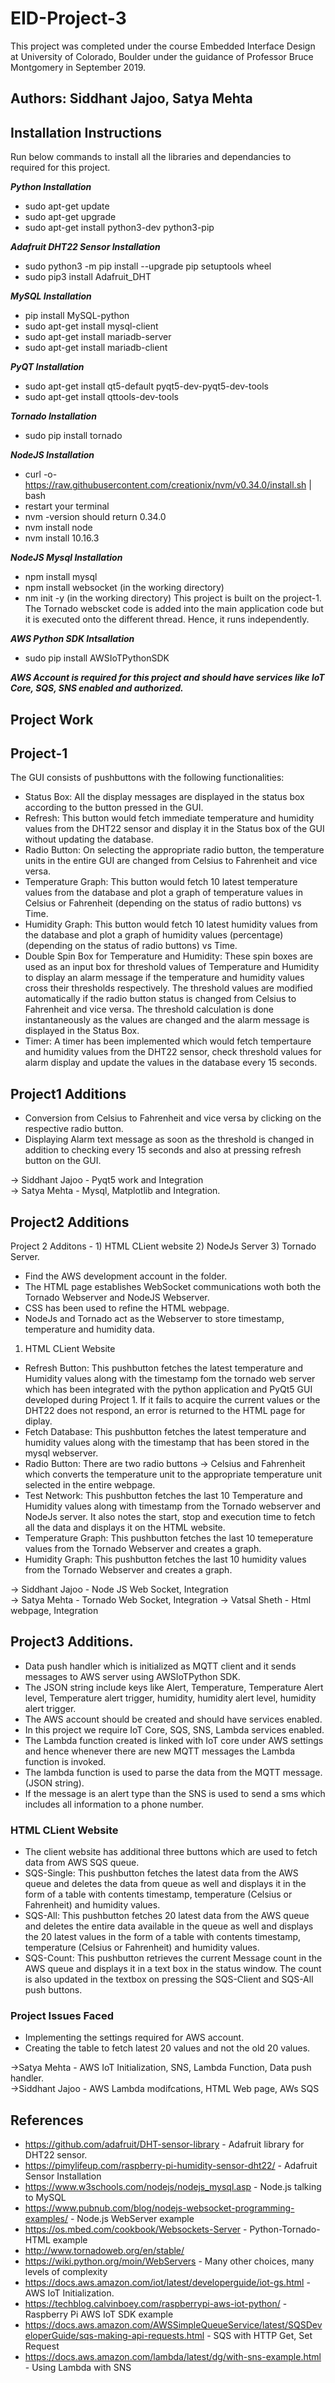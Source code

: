 # EID-Project-3
  
This project was completed under the course Embedded Interface Design at University of Colorado, Boulder under the guidance of Professor Bruce Montgomery in September 2019.
  
## Authors: Siddhant Jajoo, Satya Mehta  

## Installation Instructions 
 Run below commands to install all the libraries and dependancies to required for this project. 
    
***Python Installation***
- sudo apt-get update
- sudo apt-get upgrade
- sudo apt-get install python3-dev python3-pip
  
***Adafruit DHT22 Sensor Installation***
- sudo python3 -m pip install --upgrade pip setuptools wheel
- sudo pip3 install Adafruit_DHT
  
***MySQL Installation***
- pip install MySQL-python
- sudo apt-get install mysql-client
- sudo apt-get install mariadb-server
- sudo apt-get install mariadb-client

***PyQT Installation***
- sudo apt-get install qt5-default pyqt5-dev-pyqt5-dev-tools
- sudo apt-get install qttools-dev-tools

***Tornado Installation***
- sudo pip install tornado

***NodeJS Installation***
- curl -o- https://raw.githubusercontent.com/creationix/nvm/v0.34.0/install.sh | bash
- restart your terminal
- nvm -version should return 0.34.0
- nvm install node
- nvm install 10.16.3

***NodeJS Mysql Installation***
- npm install mysql
- npm install websocket (in the working directory)
- nm init -y (in the working directory)
This project is built on the project-1. The Tornado webscket code is added into the main application code but it is executed onto the different thread. Hence, it runs independently. 

***AWS Python SDK Intsallation***
- sudo pip install AWSIoTPythonSDK

***AWS Account is required for this project and should have services like IoT Core, SQS, SNS enabled and authorized.***
## Project Work

## Project-1
The GUI consists of pushbuttons with the following functionalities:
- Status Box: All the display messages are displayed in the status box according to the button pressed in the GUI.
- Refresh: This button would fetch immediate temperature and humidity values from the DHT22 sensor and display it in the Status box of the GUI without updating the database.
- Radio Button: On selecting the appropriate radio button, the temperature units in the entire GUI are changed from Celsius to Fahrenheit and vice versa.
- Temperature Graph: This button would fetch 10 latest temperature values from the database and plot a graph of temperature values in Celsius or Fahrenheit (depending on the status of radio buttons) vs Time.
- Humidity Graph: This button would fetch 10 latest humidity values from the database and plot a graph of humidity values (percentage) (depending on the status of radio buttons) vs Time.
- Double Spin Box for Temperature and Humidity: These spin boxes are used as an input box for threshold values of Temperature and Humidity to display an alarm message if the temperature and humidity values cross their thresholds respectively. The threshold values are modified automatically if the radio button status is changed from Celsius to Fahrenheit and vice versa. The threshold calculation is done instantaneously as the values are changed and the alarm message is displayed in the Status Box.
- Timer: A timer has been implemented which would fetch tempertaure and humidity values from the DHT22 sensor, check threshold values for alarm display and update the values in the database every 15 seconds.

## Project1 Additions
- Conversion from Celsius to Fahrenheit and vice versa by clicking on the respective radio button.
- Displaying Alarm text message as soon as the threshold is changed in addition to checking every 15 seconds and also at pressing      refresh button on the GUI.  

-> Siddhant Jajoo - Pyqt5 work and Integration  
-> Satya Mehta - Mysql, Matplotlib and Integration. 

## Project2 Additions
Project 2 Additons - 1) HTML CLient website 2) NodeJs Server 3) Tornado Server.
- Find the AWS development account in the folder.
- The HTML page establishes WebSocket communications woth both the Tornado Webserver and NodeJS Webserver.
- CSS has been used to refine the HTML webpage.
- NodeJs and Tornado act as the Webserver to store timestamp, temperature and humidity data.

1) HTML CLient Website
- Refresh Button: This pushbutton fetches the latest temperature and Humidity values along with the timestamp fom the tornado web server which has been integrated with the python application and PyQt5 GUI developed during Project 1. If it fails to acquire the current values or the DHT22 does not respond, an error is returned to the HTML page for diplay.
- Fetch Database: This pushbutton fetches the latest temperature and humidity values along with the timestamp that has been stored in the mysql webserver.
- Radio Button: There are two radio buttons -> Celsius and Fahrenheit which converts the temperature unit to the appropriate temperature unit selected in the entire webpage.
- Test Network: This pushbutton fetches the last 10 Temperature and Humidity values along with timestamp from the Tornado webserver and NodeJs server. It also notes the start, stop and execution time to fetch all the data and displays it on the HTML website.
- Temperature Graph: This pushbutton fetches the last 10 temeperature values from the Tornado Webserver and creates a graph. 
- Humidity Graph: This pushbutton fetches the last 10 humidity values from the Tornado Webserver and creates a graph.


-> Siddhant Jajoo - Node JS Web Socket, Integration  
-> Satya Mehta - Tornado Web Socket, Integration
-> Vatsal Sheth - Html webpage, Integration

## Project3 Additions. 
- Data push handler which is initialized as MQTT client and it sends messages to AWS server using AWSIoTPython SDK. 
- The JSON string include keys like Alert, Temperature, Temperature Alert level, Temperature alert trigger, humidity, humidity alert     level, humidity alert trigger.
- The AWS account should be created and should have services enabled. 
- In this project we require IoT Core, SQS, SNS, Lambda services enabled.
- The Lambda function created is linked with IoT core under AWS settings and hence whenever there are new MQTT messages the Lambda     function is invoked.
- The lambda function is used to parse the data from the MQTT message. (JSON string). 
- If the message is an alert type than the SNS is used to send a sms which includes all information to a phone number. 

### HTML CLient Website
- The client website has additional three buttons which are used to fetch data from AWS SQS queue.
- SQS-Single: This pushbutton fetches the latest data from the AWS queue and deletes the data from queue as well and displays it in the form of a table with contents timestamp, temperature (Celsius or Fahrenheit) and humidity values.  
- SQS-All: This pushbutton fetches 20 latest data from the AWS queue and deletes the entire data available in the queue as well and displays the 20 latest values in the form of a table with contents timestamp, temperature (Celsius or Fahrenheit) and humidity values.
- SQS-Count:  This pushbutton retrieves the current Message count in the AWS queue and displays it in a text box in the status window. The count is also updated in the textbox on pressing the SQS-Client and SQS-All push buttons.


### Project Issues Faced
- Implementing the settings required for AWS account.
- Creating the table to fetch latest 20 values and not the old 20 values.  
  
  

->Satya Mehta - AWS IoT Initialization, SNS, Lambda Function, Data push handler.  
->Siddhant Jajoo - AWS Lambda modifcations, HTML Web page, AWs SQS




## References
- https://github.com/adafruit/DHT-sensor-library - Adafruit library for DHT22 sensor.
- https://pimylifeup.com/raspberry-pi-humidity-sensor-dht22/ - Adafruit Sensor Installation
- https://www.w3schools.com/nodejs/nodejs_mysql.asp - Node.js talking to MySQL
- https://www.pubnub.com/blog/nodejs-websocket-programming-examples/ - Node.js WebServer example
- https://os.mbed.com/cookbook/Websockets-Server - Python-Tornado-HTML example
- http://www.tornadoweb.org/en/stable/
- https://wiki.python.org/moin/WebServers - Many other choices, many levels of complexity
- https://docs.aws.amazon.com/iot/latest/developerguide/iot-gs.html - AWS IoT Initialization.
- https://techblog.calvinboey.com/raspberrypi-aws-iot-python/ - Raspberry Pi AWS IoT SDK example
- https://docs.aws.amazon.com/AWSSimpleQueueService/latest/SQSDeveloperGuide/sqs-making-api-requests.html - SQS with HTTP Get, Set Request
- https://docs.aws.amazon.com/lambda/latest/dg/with-sns-example.html - Using Lambda with SNS
